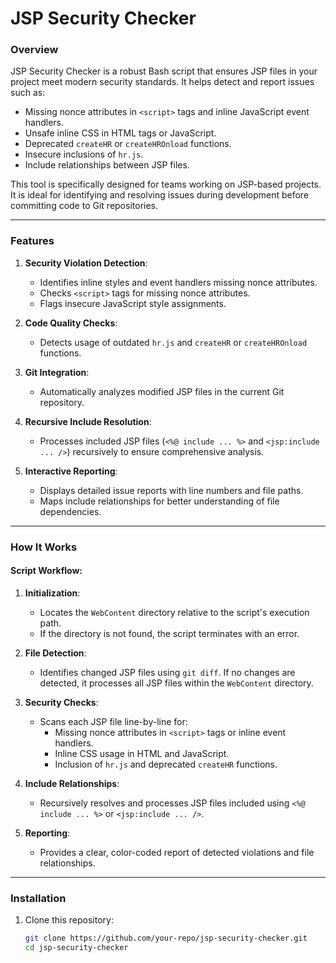 # JSP Security Checker

### Overview

JSP Security Checker is a robust Bash script that ensures JSP files in your project meet modern security standards. It helps detect and report issues such as:

- Missing nonce attributes in `<script>` tags and inline JavaScript event handlers.
- Unsafe inline CSS in HTML tags or JavaScript.
- Deprecated `createHR` or `createHROnload` functions.
- Insecure inclusions of `hr.js`.
- Include relationships between JSP files.

This tool is specifically designed for teams working on JSP-based projects. It is ideal for identifying and resolving issues during development before committing code to Git repositories.

---

### Features

1. **Security Violation Detection**:
   - Identifies inline styles and event handlers missing nonce attributes.
   - Checks `<script>` tags for missing nonce attributes.
   - Flags insecure JavaScript style assignments.

2. **Code Quality Checks**:
   - Detects usage of outdated `hr.js` and `createHR` or `createHROnload` functions.

3. **Git Integration**:
   - Automatically analyzes modified JSP files in the current Git repository.

4. **Recursive Include Resolution**:
   - Processes included JSP files (`<%@ include ... %>` and `<jsp:include ... />`) recursively to ensure comprehensive analysis.

5. **Interactive Reporting**:
   - Displays detailed issue reports with line numbers and file paths.
   - Maps include relationships for better understanding of file dependencies.

---

### How It Works

#### Script Workflow:

1. **Initialization**:
   - Locates the `WebContent` directory relative to the script's execution path.
   - If the directory is not found, the script terminates with an error.

2. **File Detection**:
   - Identifies changed JSP files using `git diff`. If no changes are detected, it processes all JSP files within the `WebContent` directory.

3. **Security Checks**:
   - Scans each JSP file line-by-line for:
     - Missing nonce attributes in `<script>` tags or inline event handlers.
     - Inline CSS usage in HTML and JavaScript.
     - Inclusion of `hr.js` and deprecated `createHR` functions.

4. **Include Relationships**:
   - Recursively resolves and processes JSP files included using `<%@ include ... %>` or `<jsp:include ... />`.

5. **Reporting**:
   - Provides a clear, color-coded report of detected violations and file relationships.

---

### Installation

1. Clone this repository:
   ```bash
   git clone https://github.com/your-repo/jsp-security-checker.git
   cd jsp-security-checker
